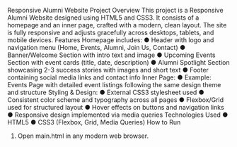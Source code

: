 Responsive Alumni Website 
Project Overview 
This project is a Responsive Alumni Website designed using HTML5 and CSS3. It 
consists of a homepage and an inner page, crafted with a modern, clean layout. The 
site is fully responsive and adjusts gracefully across desktops, tablets, and mobile 
devices. 
Features 
Homepage includes: 
● Header with logo and navigation menu (Home, Events, Alumni, Join Us, 
Contact) 
● Banner/Welcome Section with intro text and image 
● Upcoming Events Section with event cards (title, date, description) 
● Alumni Spotlight Section showcasing 2-3 success stories with images and 
short text 
● Footer containing social media links and contact info 
Inner Page: 
● Example: Events Page with detailed event listings following the same design 
theme and structure 
Styling & Design: 
● External CSS3 stylesheet used 
● Consistent color scheme and typography across all pages 
● Flexbox/Grid used for structured layout 
● Hover effects on buttons and navigation links 
● Responsive design implemented via media queries 
Technologies Used 
● HTML5 
● CSS3 (Flexbox, Grid, Media Queries) 
How to Run 
1. Open main.html in any modern web browser. 

